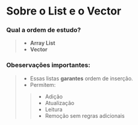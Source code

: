 # Sobre o List e o Vector

### Qual a ordem de estudo?
>  - **Array List**
>  - **Vector**

### Obeservações importantes:
> - Essas listas **garantes** ordem de inserção.
> - Permitem:
> > - Adição
> > - Atualização
> > - Leitura
> > - Remoção sem regras adicionais

